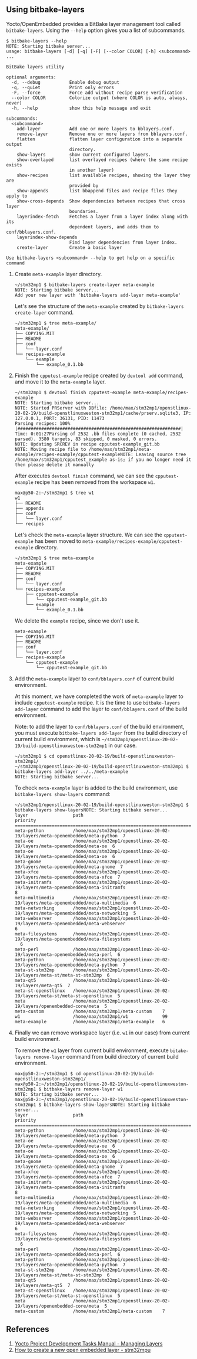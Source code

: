 ## Using bitbake-layers

Yocto/OpenEmbedded provides a BitBake layer management tool called `bitbake-layers`. Using the `--help` option gives you a list of subcommands.

```text
$ bitbake-layers --help
NOTE: Starting bitbake server...
usage: bitbake-layers [-d] [-q] [-F] [--color COLOR] [-h] <subcommand> ...

BitBake layers utility

optional arguments:
  -d, --debug           Enable debug output
  -q, --quiet           Print only errors
  -F, --force           Force add without recipe parse verification
  --color COLOR         Colorize output (where COLOR is auto, always, never)
  -h, --help            show this help message and exit

subcommands:
  <subcommand>
    add-layer           Add one or more layers to bblayers.conf.
    remove-layer        Remove one or more layers from bblayers.conf.
    flatten             flatten layer configuration into a separate output
                        directory.
    show-layers         show current configured layers.
    show-overlayed      list overlayed recipes (where the same recipe exists
                        in another layer)
    show-recipes        list available recipes, showing the layer they are
                        provided by
    show-appends        list bbappend files and recipe files they apply to
    show-cross-depends  Show dependencies between recipes that cross layer
                        boundaries.
    layerindex-fetch    Fetches a layer from a layer index along with its
                        dependent layers, and adds them to conf/bblayers.conf.
    layerindex-show-depends
                        Find layer dependencies from layer index.
    create-layer        Create a basic layer

Use bitbake-layers <subcommand> --help to get help on a specific command
```

1. Create `meta-example` layer directory.

   ```text
   ~/stm32mp1 $ bitbake-layers create-layer meta-example
   NOTE: Starting bitbake server...
   Add your new layer with 'bitbake-layers add-layer meta-example'
   ```

   Let's see the structure of the `meta-example` created by `bitbake-layers create-layer` command.

   ```text
   ~/stm32mp1 $ tree meta-example/
   meta-example/
   ├── COPYING.MIT
   ├── README
   ├── conf
   │   └── layer.conf
   └── recipes-example
       └── example
           └── example_0.1.bb
   ```

2. Finish the `cpputest-example` recipe created by `devtool add` command, and move it to the `meta-example` layer.

   ```text
   ~/stm32mp1 $ devtool finish cpputest-example meta-example/recipes-example
   NOTE: Starting bitbake server...
   NOTE: Started PRServer with DBfile: /home/max/stm32mp1/openstlinux-20-02-19/build-openstlinuxweston-stm32mp1/cache/prserv.sqlite3, IP: 127.0.0.1, PORT: 36131, PID: 11473
   Parsing recipes: 100% |##############################################################| Time: 0:01:27Parsing of 2532 .bb files complete (0 cached, 2532 parsed). 3580 targets, 83 skipped, 0 masked, 0 errors.
   NOTE: Updating SRCREV in recipe cpputest-example_git.bb
   NOTE: Moving recipe file to /home/max/stm32mp1/meta-example/recipes-example/cpputest-exampleNOTE: Leaving source tree /home/max/stm32mp1/cpputest_example as-is; if you no longer need it then please delete it manually
   ```

   After executes `devtool finish` command, we can see the `cpputest-example` recipe has been removed from the workspace `w1`.

   ```text
   max@p50-2:~/stm32mp1 $ tree w1
   w1
   ├── README
   ├── appends
   ├── conf
   │   └── layer.conf
   └── recipes
   ```
  
   Let's check the `meta-example` layer structure. We can see the `cpputest-example` has been moved to `meta-example/recipes-example/cpputest-example` directory.

   ```text
   ~/stm32mp1 $ tree meta-example
   meta-example
   ├── COPYING.MIT
   ├── README
   ├── conf
   │   └── layer.conf
   └── recipes-example
       ├── cpputest-example
       │   └── cpputest-example_git.bb
       └── example
           └── example_0.1.bb
   ```

   We delete the `example` recipe, since we don't use it.

   ```text
   meta-example
   ├── COPYING.MIT
   ├── README
   ├── conf
   │   └── layer.conf
   └── recipes-example
       └── cpputest-example
           └── cpputest-example_git.bb
   ```

3. Add the `meta-example` layer to `conf/bblayers.conf` of current build environment.

   At this moment, we have completed the work of `meta-example` layer to include
   `cpputest-example` recipe. It is the time to use `bitbake-layers add-layer` command
   to add the layer to `conf/bblayers.conf` of the build environment.

   Note: to add the layer to `conf/bblayers.conf` of the build environment, you must execute `bitbake-layers add-layer` from the build directory of current build environment, which is `~/stm32mp1/openstlinux-20-02-19/build-openstlinuxweston-stm32mp1` in our case.

   ```text
   ~/stm32mp1 $ cd openstlinux-20-02-19/build-openstlinuxweston-stm32mp1/
   ~/stm32mp1/openstlinux-20-02-19/build-openstlinuxweston-stm32mp1 $ bitbake-layers add-layer ../../meta-example
   NOTE: Starting bitbake server...
   ```

   To check `meta-example` layer is added to the build environment, use `bitbake-layers show-layers` command:

   ```text
   ~/stm32mp1/openstlinux-20-02-19/build-openstlinuxweston-stm32mp1 $ bitbake-layers show-layersNOTE: Starting bitbake server...
   layer                 path                                      priority
   ==========================================================================
   meta-python           /home/max/stm32mp1/openstlinux-20-02-19/layers/meta-openembedded/meta-python  7
   meta-oe               /home/max/stm32mp1/openstlinux-20-02-19/layers/meta-openembedded/meta-oe  6
   meta-oe               /home/max/stm32mp1/openstlinux-20-02-19/layers/meta-openembedded/meta-oe  6
   meta-gnome            /home/max/stm32mp1/openstlinux-20-02-19/layers/meta-openembedded/meta-gnome  7
   meta-xfce             /home/max/stm32mp1/openstlinux-20-02-19/layers/meta-openembedded/meta-xfce  7
   meta-initramfs        /home/max/stm32mp1/openstlinux-20-02-19/layers/meta-openembedded/meta-initramfs
   8
   meta-multimedia       /home/max/stm32mp1/openstlinux-20-02-19/layers/meta-openembedded/meta-multimedia  6
   meta-networking       /home/max/stm32mp1/openstlinux-20-02-19/layers/meta-openembedded/meta-networking  5
   meta-webserver        /home/max/stm32mp1/openstlinux-20-02-19/layers/meta-openembedded/meta-webserver
   6
   meta-filesystems      /home/max/stm32mp1/openstlinux-20-02-19/layers/meta-openembedded/meta-filesystems
     6
   meta-perl             /home/max/stm32mp1/openstlinux-20-02-19/layers/meta-openembedded/meta-perl  6
   meta-python           /home/max/stm32mp1/openstlinux-20-02-19/layers/meta-openembedded/meta-python  7
   meta-st-stm32mp       /home/max/stm32mp1/openstlinux-20-02-19/layers/meta-st/meta-st-stm32mp  6
   meta-qt5              /home/max/stm32mp1/openstlinux-20-02-19/layers/meta-qt5  7
   meta-st-openstlinux   /home/max/stm32mp1/openstlinux-20-02-19/layers/meta-st/meta-st-openstlinux  5
   meta                  /home/max/stm32mp1/openstlinux-20-02-19/layers/openembedded-core/meta  5
   meta-custom           /home/max/stm32mp1/meta-custom    7
   w1                    /home/max/stm32mp1/w1             99
   meta-example          /home/max/stm32mp1/meta-example   6
   ```

4. Finally we can remove workspace layer (i.e. `w1` in our case) from current build environment.

   To remove the `w1` layer from current build environment, execute `bitake-layers remove-layer` command from build directory of current build environment.

   ```text
   max@p50-2:~/stm32mp1 $ cd openstlinux-20-02-19/build-openstlinuxweston-stm32mp1/
   max@p50-2:~/stm32mp1/openstlinux-20-02-19/build-openstlinuxweston-stm32mp1 $ bitbake-layers remove-layer w1
   NOTE: Starting bitbake server...
   max@p50-2:~/stm32mp1/openstlinux-20-02-19/build-openstlinuxweston-stm32mp1 $ bitbake-layers show-layersNOTE: Starting bitbake server...
   layer                 path                                      priority
   ==========================================================================
   meta-python           /home/max/stm32mp1/openstlinux-20-02-19/layers/meta-openembedded/meta-python  7
   meta-oe               /home/max/stm32mp1/openstlinux-20-02-19/layers/meta-openembedded/meta-oe  6
   meta-oe               /home/max/stm32mp1/openstlinux-20-02-19/layers/meta-openembedded/meta-oe  6
   meta-gnome            /home/max/stm32mp1/openstlinux-20-02-19/layers/meta-openembedded/meta-gnome  7
   meta-xfce             /home/max/stm32mp1/openstlinux-20-02-19/layers/meta-openembedded/meta-xfce  7
   meta-initramfs        /home/max/stm32mp1/openstlinux-20-02-19/layers/meta-openembedded/meta-initramfs
   8
   meta-multimedia       /home/max/stm32mp1/openstlinux-20-02-19/layers/meta-openembedded/meta-multimedia  6
   meta-networking       /home/max/stm32mp1/openstlinux-20-02-19/layers/meta-openembedded/meta-networking  5
   meta-webserver        /home/max/stm32mp1/openstlinux-20-02-19/layers/meta-openembedded/meta-webserver
   6
   meta-filesystems      /home/max/stm32mp1/openstlinux-20-02-19/layers/meta-openembedded/meta-filesystems
     6
   meta-perl             /home/max/stm32mp1/openstlinux-20-02-19/layers/meta-openembedded/meta-perl  6
   meta-python           /home/max/stm32mp1/openstlinux-20-02-19/layers/meta-openembedded/meta-python  7
   meta-st-stm32mp       /home/max/stm32mp1/openstlinux-20-02-19/layers/meta-st/meta-st-stm32mp  6
   meta-qt5              /home/max/stm32mp1/openstlinux-20-02-19/layers/meta-qt5  7
   meta-st-openstlinux   /home/max/stm32mp1/openstlinux-20-02-19/layers/meta-st/meta-st-openstlinux  5
   meta                  /home/max/stm32mp1/openstlinux-20-02-19/layers/openembedded-core/meta  5
   meta-custom           /home/max/stm32mp1/meta-custom    7
   ```
   
  


## References

1. [Yocto Project Development Tasks Manual - Managing Layers](https://www.yoctoproject.org/docs/latest/dev-manual/dev-manual.html#managing-layers)
2. [How to create a new open embedded layer - stm32mpu](https://wiki.st.com/stm32mpu/wiki/How_to_create_a_new_open_embedded_layer)
